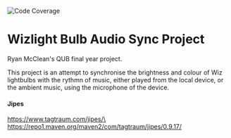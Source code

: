 ![Code Coverage](https://img.shields.io/badge/Coverage-32%25-red.svg)

# Wizlight Bulb Audio Sync Project

Ryan McClean's QUB final year project.

This project is an attempt to synchronise the brightness and colour of Wiz
lightbulbs with the rythmn of music, either played from the local device, or the
ambient music, using the microphone of the device.

#### Jipes

https://www.tagtraum.com/jipes/\
https://repo1.maven.org/maven2/com/tagtraum/jipes/0.9.17/
